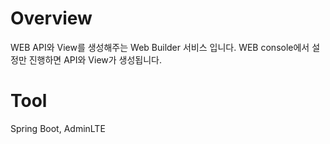 # Overview
WEB API와 View를 생성해주는 Web Builder 서비스 입니다.
WEB console에서 설정만 진행하면 API와 View가 생성됩니다.

# Tool
Spring Boot, AdminLTE